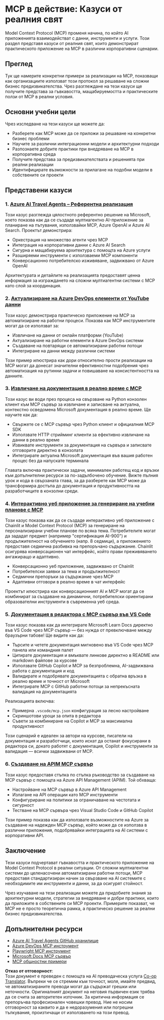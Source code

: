 <!--
CO_OP_TRANSLATOR_METADATA:
{
  "original_hash": "6940b1e931e51821b219aa9dcfe8c4ee",
  "translation_date": "2025-06-23T11:17:51+00:00",
  "source_file": "09-CaseStudy/README.md",
  "language_code": "bg"
}
-->
# MCP в действие: Казуси от реалния свят

Model Context Protocol (MCP) променя начина, по който AI приложенията взаимодействат с данни, инструменти и услуги. Този раздел представя казуси от реалния свят, които демонстрират практическото приложение на MCP в различни корпоративни сценарии.

## Преглед

Тук ще намерите конкретни примери за реализации на MCP, показващи как организациите използват този протокол за решаване на сложни бизнес предизвикателства. Чрез разглеждане на тези казуси ще получите представа за гъвкавостта, мащабируемостта и практическите ползи от MCP в реални условия.

## Основни учебни цели

Чрез изследване на тези казуси ще можете да:

- Разберете как MCP може да се приложи за решаване на конкретни бизнес проблеми
- Научите за различни интеграционни модели и архитектурни подходи
- Разпознаете добрите практики при внедряване на MCP в корпоративна среда
- Получите представа за предизвикателствата и решенията при реални реализации
- Идентифицирате възможности за прилагане на подобни модели в собствените си проекти

## Представени казуси

### 1. [Azure AI Travel Agents – Референтна реализация](./travelagentsample.md)

Този казус разглежда цялостното референтно решение на Microsoft, което показва как да се създаде мултиагентно AI-приложение за планиране на пътувания, използвайки MCP, Azure OpenAI и Azure AI Search. Проектът демонстрира:

- Оркестрация на множество агенти чрез MCP
- Интеграция на корпоративни данни с Azure AI Search
- Сигурна и мащабируема архитектура с помощта на Azure услуги
- Разширяеми инструменти с използваеми MCP компоненти
- Конверсационно потребителско изживяване, задвижвано от Azure OpenAI

Архитектурата и детайлите на реализацията предоставят ценна информация за изграждането на сложни мултиагентни системи с MCP като слой за координация.

### 2. [Актуализиране на Azure DevOps елементи от YouTube данни](./UpdateADOItemsFromYT.md)

Този казус демонстрира практическо приложение на MCP за автоматизиране на работни процеси. Показва как MCP инструментите могат да се използват за:

- Извличане на данни от онлайн платформи (YouTube)
- Актуализиране на работни елементи в Azure DevOps системи
- Създаване на повтарящи се автоматизирани работни потоци
- Интегриране на данни между различни системи

Този пример илюстрира как дори относително прости реализации на MCP могат да донесат значителни ефективностни подобрения чрез автоматизация на рутинни задачи и повишаване на консистентността на данните.

### 3. [Извличане на документация в реално време с MCP](./docs-mcp/README.md)

Този казус ви води през процеса на свързване на Python конзолен клиент към MCP сървър за извличане и записване на актуална, контекстно осведомена Microsoft документация в реално време. Ще научите как да:

- Свържете се с MCP сървър чрез Python клиент и официалния MCP SDK
- Използвате HTTP стрийминг клиенти за ефективно извличане на данни в реално време
- Извиквате инструменти за документация на сървъра и записвате отговорите директно в конзолата
- Интегрирате актуална Microsoft документация във вашия работен процес без да напускате терминала

Главата включва практически задачи, минимален работещ код и връзки към допълнителни ресурси за по-задълбочено обучение. Вижте пълния урок и кода в свързаната глава, за да разберете как MCP може да трансформира достъпа до документация и продуктивността на разработчиците в конзолни среди.

### 4. [Интерактивно уеб приложение за генериране на учебни планове с MCP](./docs-mcp/README.md)

Този казус показва как да се създаде интерактивно уеб приложение с Chainlit и Model Context Protocol (MCP) за генериране на персонализирани учебни планове по всяка тема. Потребителите могат да зададат предмет (например "сертификация AI-900") и продължителност на обучението (напр. 8 седмици), а приложението предоставя седмична разбивка на препоръчано съдържание. Chainlit осигурява конверсационен чат интерфейс, който прави преживяването ангажиращо и адаптивно.

- Конверсационно уеб приложение, задвижвано от Chainlit
- Потребителски заявки за тема и продължителност
- Седмични препоръки за съдържание чрез MCP
- Адаптивни отговори в реално време в чат интерфейс

Проектът илюстрира как конверсационният AI и MCP могат да се комбинират за създаване на динамични, потребителски ориентирани образователни инструменти в съвременна уеб среда.

### 5. [Документация в редактора с MCP сървър във VS Code](./docs-mcp/README.md)

Този казус показва как да интегрирате Microsoft Learn Docs директно във VS Code чрез MCP сървър — без нужда от превключване между браузърни табове! Ще видите как да:

- Търсите и четете документация мигновено във VS Code чрез MCP панела или командния палет
- Цитирате документация и вмъквате линкове директно в README или markdown файлове за курсове
- Използвате GitHub Copilot и MCP за безпроблемна, AI-задвижвана работа с документация и код
- Валидирате и подобрявате документацията с обратна връзка в реално време и точност от Microsoft
- Интегрирате MCP с GitHub работни потоци за непрекъсната валидация на документацията

Реализацията включва:
- Примерна `.vscode/mcp.json` конфигурация за лесно настройване
- Скриншотови уроци за опита в редактора
- Съвети за комбиниране на Copilot и MCP за максимална продуктивност

Този сценарий е идеален за автори на курсове, писатели на документация и разработчици, които искат да останат фокусирани в редактора си, докато работят с документация, Copilot и инструменти за валидация — всички задвижвани от MCP.

### 6. [Създаване на APIM MCP сървър](./apimsample.md)

Този казус предоставя стъпка по стъпка ръководство за създаване на MCP сървър с помощта на Azure API Management (APIM). Той обхваща:
- Настройване на MCP сървър в Azure API Management
- Излагане на API операции като MCP инструменти
- Конфигуриране на политики за ограничаване на честотата и сигурност
- Тестване на MCP сървъра чрез Visual Studio Code и GitHub Copilot

Този пример показва как да използвате възможностите на Azure за създаване на надежден MCP сървър, който може да се използва в различни приложения, подобрявайки интеграцията на AI системи с корпоративни API.

## Заключение

Тези казуси подчертават гъвкавостта и практическото приложение на Model Context Protocol в реални ситуации. От сложни мултиагентни системи до целенасочени автоматизирани работни потоци, MCP предоставя стандартизиран начин за свързване на AI системите с необходимите им инструменти и данни, за да осигурят стойност.

Чрез изучаване на тези реализации можете да придобиете знания за архитектурни модели, стратегии за внедряване и добри практики, които да приложите в собствените си MCP проекти. Примерите показват, че MCP не е просто теоретична рамка, а практическо решение за реални бизнес предизвикателства.

## Допълнителни ресурси

- [Azure AI Travel Agents GitHub хранилище](https://github.com/Azure-Samples/azure-ai-travel-agents)
- [Azure DevOps MCP инструмент](https://github.com/microsoft/azure-devops-mcp)
- [Playwright MCP инструмент](https://github.com/microsoft/playwright-mcp)
- [Microsoft Docs MCP сървър](https://github.com/MicrosoftDocs/mcp)
- [MCP общностни примери](https://github.com/microsoft/mcp)

**Отказ от отговорност**:  
Този документ е преведен с помощта на AI преводаческа услуга [Co-op Translator](https://github.com/Azure/co-op-translator). Въпреки че се стремим към точност, моля, имайте предвид, че автоматизираните преводи могат да съдържат грешки или неточности. Оригиналният документ на неговия първичен език трябва да се счита за авторитетен източник. За критична информация се препоръчва професионален човешки превод. Ние не носим отговорност за каквито и да е недоразумения или погрешни тълкувания, произтичащи от използването на този превод.